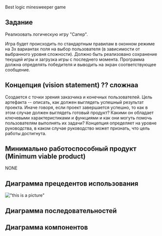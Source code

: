  Best logic minesweeper game

## Задание
Реализовать логическую игру "Сапер".

Игра будет происходить по стандартным правилам в оконном режиме на 3х вариантах поля на выбор пользователя (в зависимости от выбранного уровня сложности). Должно быть реализовано сохранение текущей игры и загрузка игры с последнего момента. Программа должна определять победителя и выводить на экран соответствующее сообщение.

## Концепция (vision statement) ?? сложнаа
Создается с точки зрения заказчика и конечных пользователей. Цель артефакта -- описать, как должен выглядеть успешный результат проекта. Иначе говоря, если проект завершается успешно, то как в этом случае должен выглядеть готовый продукт? Какими он обладает ключевыми характеристиками и функциями и как они могуть помочь пользователям выполнять их задачи? Концепция определяет на уровне руководства, в каком случае руководство может признать, что цель работы достигнута.

## Минимально работоспособный продукт (Minimum viable product)
NONE

## Диаграмма прецедентов использования
!["this is a picture"](report/UseCaseDiagram1.jpg)

## Диаграмма последовательностей

## Диаграмма компонентов
